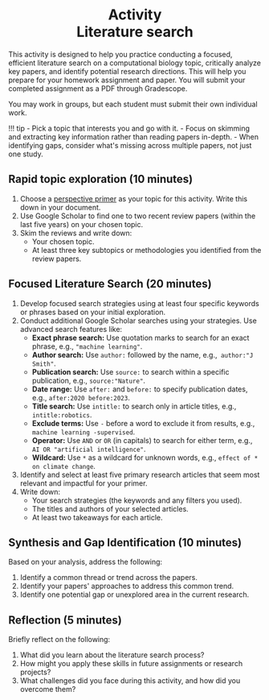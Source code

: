 <h1 align="center">
<b>Activity</b><br>
Literature search
</h1>

This activity is designed to help you practice conducting a focused, efficient literature search on a computational biology topic, critically analyze key papers, and identify potential research directions.
This will help you prepare for your homework assignment and paper.
You will submit your completed assignment as a PDF through Gradescope.

You may work in groups, but each student must submit their own individual work.

!!! tip
    - Pick a topic that interests you and go with it.
    - Focus on skimming and extracting key information rather than reading papers in-depth.
    - When identifying gaps, consider what's missing across multiple papers, not just one study.

## Rapid topic exploration (10 minutes)

1.  Choose a [perspective primer](../../../assessments/paper/primers.md) as your topic for this activity. Write this down in your document.
2.  Use Google Scholar to find one to two recent review papers (within the last five years) on your chosen topic.
3.  Skim the reviews and write down:
    -   Your chosen topic.
    -   At least three key subtopics or methodologies you identified from the review papers.

## Focused Literature Search (20 minutes)

1.  Develop focused search strategies using at least four specific keywords or phrases based on your initial exploration.
2.  Conduct additional Google Scholar searches using your strategies.
    Use advanced search features like:
    -   **Exact phrase search:** Use quotation marks to search for an exact phrase, e.g., `"machine learning"`.
    -   **Author search:** Use `author:` followed by the name, e.g.,` author:"J Smith"`.
    -   **Publication search:** Use `source:` to search within a specific publication, e.g., `source:"Nature"`.
    -   **Date range:** Use `after:` and `before:` to specify publication dates, e.g., `after:2020 before:2023`.
    -   **Title search:** Use `intitle:` to search only in article titles, e.g., `intitle:robotics`.
    -   **Exclude terms:** Use `-` before a word to exclude it from results, e.g., `machine learning -supervised`.
    -   **Operator:** Use `AND` or `OR` (in capitals) to search for either term, e.g., `AI OR "artificial intelligence"`.
    -   **Wildcard:** Use `*` as a wildcard for unknown words, e.g., `effect of * on climate change`.
3.  Identify and select at least five primary research articles that seem most relevant and impactful for your primer.
4.  Write down:
    -   Your search strategies (the keywords and any filters you used).
    -   The titles and authors of your selected articles.
    -   At least two takeaways for each article.

## Synthesis and Gap Identification (10 minutes)

Based on your analysis, address the following:

1.  Identify a common thread or trend across the papers.
2.  Identify your papers' approaches to address this common trend.
3.  Identify one potential gap or unexplored area in the current research.

## Reflection (5 minutes)

Briefly reflect on the following:

1.  What did you learn about the literature search process?
2.  How might you apply these skills in future assignments or research projects?
3.  What challenges did you face during this activity, and how did you overcome them?
